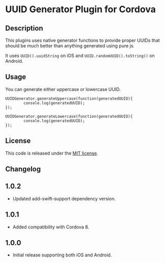 # UUID Generator Plugin for Cordova

## Description
This plugins uses native generator functions to provide proper UUIDs that should be much better than anything generated using pure js.

It uses `UUID().uuidString` on iOS and `UUID.randomUUID().toString()` on Android.

## Usage
You can generate either uppercase or lowercase UUID.

```
UUIDGenerator.generateUppercase(function(generatedUUID){
        console.log(generatedUUID);
});
```

```
UUIDGenerator.generateLowercase(function(generatedUUID){
        console.log(generatedUUID);
});
```

## License
This code is released under the [MIT license](LICENSE).

## Changelog

## 1.0.2
  * Updated add-swift-support dependency version.

## 1.0.1
  * Added compatibility with Cordova 8.

## 1.0.0
  * Initial release supporting both iOS and Android.
